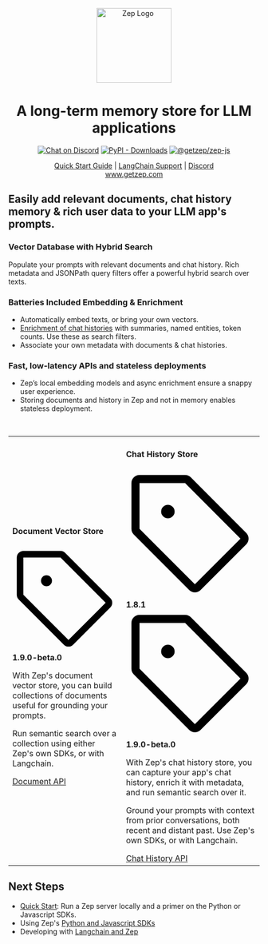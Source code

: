 <p align="center">
  <a href="https://squidfunk.github.io/mkdocs-material/">
    <img src="https://github.com/getzep/zep/blob/main/assets/zep-bot-square-200x200.png?raw=true" width="150" alt="Zep Logo">
  </a>
</p>

<h1 align="center">
A long-term memory store for LLM applications
</h1>

<p align="center">
  <a href="https://discord.gg/W8Kw6bsgXQ"><img
    src="https://dcbadge.vercel.app/api/server/W8Kw6bsgXQ?style=flat"
    alt="Chat on Discord"
  /></a>
  <a href="https://pypi.org/project/zep-python"><img alt="PyPI - Downloads" src="https://img.shields.io/pypi/dw/zep-python?label=pypi%20downloads"></a>
  <a href="https://www.npmjs.com/package/@getzep/zep-js"><img alt="@getzep/zep-js" src="https://img.shields.io/npm/dw/%40getzep/zep-js?label=npm%20downloads"></a>
</p>

<p align="center">
<a href="/deployment/quickstart/">Quick Start Guide</a> | 
<a href="/sdk/langchain/">LangChain Support</a> | 
<a href="https://discord.gg/W8Kw6bsgXQ">Discord</a><br />
<a href="https://www.getzep.com">www.getzep.com</a>
</p>

## Easily add relevant documents, chat history memory & rich user data to your LLM app's prompts.</h2>

### Vector Database with Hybrid Search
Populate your prompts with relevant documents and chat history. Rich metadata and JSONPath query filters offer a powerful hybrid search over texts.

### Batteries Included Embedding & Enrichment
- Automatically embed texts, or bring your own vectors. 
- [Enrichment of chat histories](/sdk/extractors) with summaries, named entities, token counts. Use these as search filters. 
- Associate your own metadata with documents & chat histories.

### Fast, low-latency APIs and stateless deployments
- Zep’s local embedding models and async enrichment ensure a snappy user experience. 
- Storing documents and history in Zep and not in memory enables stateless deployment.


<br />

<table>
<tr>
<td>

<h4>Document Vector Store</h4>

<p><span class="twemoji"><svg xmlns="http://www.w3.org/2000/svg" viewBox="0 0 24 24"><path d="M7.75 6.5a1.25 1.25 0 1 0 0 2.5 1.25 1.25 0 0 0 0-2.5Z"></path><path d="M2.5 1h8.44a1.5 1.5 0 0 1 1.06.44l10.25 10.25a1.5 1.5 0 0 1 0 2.12l-8.44 8.44a1.5 1.5 0 0 1-2.12 0L1.44 12A1.497 1.497 0 0 1 1 10.94V2.5A1.5 1.5 0 0 1 2.5 1Zm0 1.5v8.44l10.25 10.25 8.44-8.44L10.94 2.5Z"></path></svg></span> <strong>1.9.0-beta.0</strong></p>

<p>With Zep's document vector store, you can build collections of documents useful for grounding your prompts. </p>
<p>Run semantic search over a collection using either Zep's own SDKs, or with Langchain.</p>

<a href="/sdk/documents" class="md-button md-button--primary">
    Document API
</a>

</td>
<td>


<h4>Chat History Store</h4>

<p><span class="twemoji"><svg xmlns="http://www.w3.org/2000/svg" viewBox="0 0 24 24"><path d="M7.75 6.5a1.25 1.25 0 1 0 0 2.5 1.25 1.25 0 0 0 0-2.5Z"></path><path d="M2.5 1h8.44a1.5 1.5 0 0 1 1.06.44l10.25 10.25a1.5 1.5 0 0 1 0 2.12l-8.44 8.44a1.5 1.5 0 0 1-2.12 0L1.44 12A1.497 1.497 0 0 1 1 10.94V2.5A1.5 1.5 0 0 1 2.5 1Zm0 1.5v8.44l10.25 10.25 8.44-8.44L10.94 2.5Z"></path></svg></span> <strong>1.8.1</strong>
&nbsp;
<span class="twemoji"><svg xmlns="http://www.w3.org/2000/svg" viewBox="0 0 24 24"><path d="M7.75 6.5a1.25 1.25 0 1 0 0 2.5 1.25 1.25 0 0 0 0-2.5Z"></path><path d="M2.5 1h8.44a1.5 1.5 0 0 1 1.06.44l10.25 10.25a1.5 1.5 0 0 1 0 2.12l-8.44 8.44a1.5 1.5 0 0 1-2.12 0L1.44 12A1.497 1.497 0 0 1 1 10.94V2.5A1.5 1.5 0 0 1 2.5 1Zm0 1.5v8.44l10.25 10.25 8.44-8.44L10.94 2.5Z"></path></svg></span> <strong>1.9.0-beta.0</strong></p>

<p>
    <p> With Zep's chat history store, you can capture your app's chat history, enrich it with metadata, and run semantic search over it.</p>
<p> Ground your prompts with context from prior conversations, both recent and distant past. Use Zep's own SDKs, or with Langchain.
</p>

<a href="/sdk/chat_history" class="md-button md-button--primary">
    Chat History API
</a>


</td>
</tr>
</table>





## Next Steps

- [Quick Start](deployment/quickstart.md): Run a Zep server locally and a primer on the Python or Javascript SDKs.
- Using Zep's [Python and Javascript SDKs](/sdk)
- Developing with [Langchain and Zep](/sdk/langchain)
